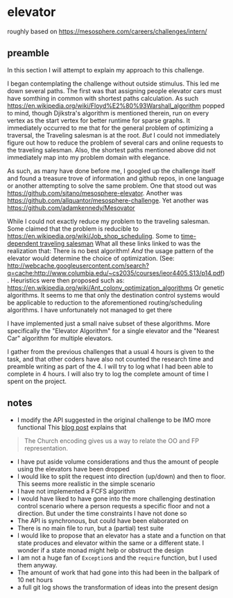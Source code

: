 # elevator
roughly based on https://mesosphere.com/careers/challenges/intern/

## preamble
In this section I will attempt to explain my approach to this challenge.

I began contemplating the challenge without outside stimulus.
This led me down several paths.
The first was that assigning people elevator cars must have somthing in common with shortest paths calculation. As such 
https://en.wikipedia.org/wiki/Floyd%E2%80%93Warshall_algorithm popped to mind, though Djikstra's algorithm is mentioned therein, run
on every vertex as the start vertex for better runtime for sparse graphs.
It immediately occurred to me that for the general problem of optimizing a traversal, the Traveling salesman is at the root.
_But_ I could not immediately figure out how to reduce the problem of several cars and online requests to the traveling salesman.
Also, the shortest paths mentioned above did not immediately map into my problem domain with elegance.

As such, as many have done before me, I googled up the challenge itself and found a treasure trove of information and github repos,
  in one language or another attempting to solve the same problem.
  One that stood out was https://github.com/sitano/mesosphere-elevator.
  Another was https://github.com/allquantor/mesosphere-challenge.
  Yet another was https://github.com/adamkennedy/Mesovator
  
While I could not exactly reduce my problem to the traveling salesman. Some claimed that the problem is reducible to
https://en.wikipedia.org/wiki/Job_shop_scheduling. Some to [time-dependent traveling salesman](http://www.sciencedirect.com/science/article/pii/S1572528608000339)
What all these links linked to was the realization that: 
There is no best algorithm! _And_ the usage pattern of the elevator would determine the choice of optimization.
(See: http://webcache.googleusercontent.com/search?q=cache:http://www.columbia.edu/~cs2035/courses/ieor4405.S13/p14.pdf).
Heuristics were then proposed such as: https://en.wikipedia.org/wiki/Ant_colony_optimization_algorithms
Or genetic algorithms. It seems to me that only the destination control systems would be applicable to reduction to the aforementioned
routing/scheduling algorithms. I have unfortunately not managed to get there 

I have implemented just a small naive subset of these algorithms. More specifically the "Elevator Algorithm" for a single elevator
and the "Nearest Car" algorithm for multiple elevators.

I gather from the previous challenges that a usual 4 hours is given to the task, and that other coders have also not counted the 
 research time and preamble writing as part of the 4. I will try to log what I had been able to complete in 4 hours. I will also try to
 log the complete amount of time I spent on the project.

## notes
 - I modify the API suggested in the original challenge to be IMO more functional
   This [blog post](https://underscore.io/blog/posts/2017/06/02/uniting-church-and-state.html) explains that 
>   The Church encoding gives us a way to relate the OO and FP representation.
 - I have put aside volume considerations and thus the amount of people using the elevators have been dropped
 - I would like to split the request into direction (up/down) and then to floor. This seems more 
  realistic in the simple scenario
 - I have not implemented a FCFS algorithm
 - I would have liked to have gone into the more challenging destination control scenario where a person requests a specific floor and not a direction. But under the time constraints I have not done so
 - The API is synchronous, but could have been elaborated on
 - There is no main file to run, but a (partial) test suite
 - I would like to propose that an elevator has a state and a function on that state produces
 and elevator within the same or a different state. I wonder if a state monad might help or obstruct the design
 - I am not a huge fan of `Exception`s and the `require` function, but I used them anyway.
 - The amount of work that had gone into this had been in the ballpark of 10 net hours
 - a full git log shows the transformation of ideas into the present design
                                          
